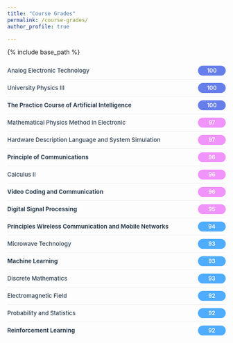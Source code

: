 ```yaml
---
title: "Course Grades"
permalink: /course-grades/
author_profile: true

---
```


{% include base_path %}

<style>
.grades-container {
  max-width: 100%;
  margin: 15px 0;
}

.grade-item {
  display: flex;
  justify-content: space-between;
  align-items: center;
  padding: 8px 0;
  border-bottom: 1px solid #eee;
}

.grade-item:last-child {
  border-bottom: none;
}

.course-name {
  font-weight: 550;
  color: #2c3e50;
  font-size: 0.95em;
  line-height: 1.3;
  flex: 1;
}

.grade-score {
  font-weight: 600;
  text-align: center;
  font-size: 0.9em;
  padding: 4px 12px;
  border-radius: 15px;
  min-width: 40px;
}

.grade-score.excellent {
  background-color: #667eea;
  color: white;
}

.grade-score.great {
  background-color: #f093fb;
  color: white;
}

.grade-score.good {
  background-color: #4facfe;
  color: white;
}

@media (max-width: 768px) {
  .course-name {
    font-size: 0.9em;
  }
  
  .grade-score {
    font-size: 0.85em;
    padding: 3px 10px;
  }
}
</style>

<div class="grades-container">
  <div class="grade-item">
    <div class="course-name">Analog Electronic Technology</div>
    <div class="grade-score excellent">100</div>
  </div>

  <div class="grade-item">
    <div class="course-name">University Physics III</div>
    <div class="grade-score excellent">100</div>
  </div>

  <div class="grade-item">
    <div class="course-name"><strong>The Practice Course of Artificial Intelligence</strong></div>
    <div class="grade-score excellent">100</div>
  </div>

  <div class="grade-item">
    <div class="course-name">Mathematical Physics Method in Electronic</div>
    <div class="grade-score great">97</div>
  </div>

  <div class="grade-item">
    <div class="course-name">Hardware Description Language and System Simulation</div>
    <div class="grade-score great">97</div>
  </div>

  <div class="grade-item">
    <div class="course-name"><strong>Principle of Communications</strong></div>
    <div class="grade-score great">96</div>
  </div>

  <div class="grade-item">
    <div class="course-name">Calculus II</div>
    <div class="grade-score great">96</div>
  </div>

  <div class="grade-item">
    <div class="course-name"><strong>Video Coding and Communication</strong></div>
    <div class="grade-score great">96</div>
  </div>

  <div class="grade-item">
    <div class="course-name"><strong>Digital Signal Processing</strong></div>
    <div class="grade-score great">95</div>
  </div>

  <div class="grade-item">
    <div class="course-name"><strong>Principles Wireless Communication and Mobile Networks</strong></div>
    <div class="grade-score good">94</div>
  </div>

  <div class="grade-item">
    <div class="course-name">Microwave Technology</div>
    <div class="grade-score good">93</div>
  </div>

  <div class="grade-item">
    <div class="course-name"><strong>Machine Learning</strong></div>
    <div class="grade-score good">93</div>
  </div>

  <div class="grade-item">
    <div class="course-name">Discrete Mathematics</div>
    <div class="grade-score good">93</div>
  </div>

  <div class="grade-item">
    <div class="course-name">Electromagnetic Field</div>
    <div class="grade-score good">92</div>
  </div>

  <div class="grade-item">
    <div class="course-name">Probability and Statistics</div>
    <div class="grade-score good">92</div>
  </div>

  <div class="grade-item">
    <div class="course-name"><strong>Reinforcement Learning</strong></div>
    <div class="grade-score good">92</div>
  </div>
</div>
